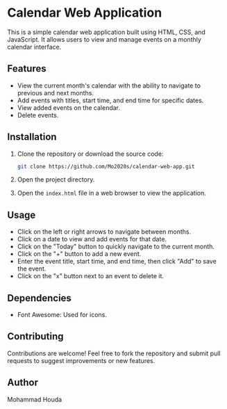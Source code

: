 # Calendar Web Application

This is a simple calendar web application built using HTML, CSS, and JavaScript. It allows users to view and manage events on a monthly calendar interface.

## Features

- View the current month's calendar with the ability to navigate to previous and next months.
- Add events with titles, start time, and end time for specific dates.
- View added events on the calendar.
- Delete events.

## Installation

1. Clone the repository or download the source code:

    ```bash
    git clone https://github.com/Mo2020s/calendar-web-app.git
    ```

2. Open the project directory.

3. Open the `index.html` file in a web browser to view the application.

## Usage

- Click on the left or right arrows to navigate between months.
- Click on a date to view and add events for that date.
- Click on the "Today" button to quickly navigate to the current month.
- Click on the "+" button to add a new event.
- Enter the event title, start time, and end time, then click "Add" to save the event.
- Click on the "x" button next to an event to delete it.

## Dependencies

- Font Awesome: Used for icons.

## Contributing

Contributions are welcome! Feel free to fork the repository and submit pull requests to suggest improvements or new features.

## Author

Mohammad Houda
